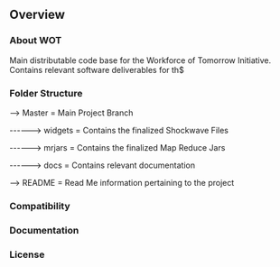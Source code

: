 ## Overview

### About WOT

Main distributable code base for the Workforce of Tomorrow Initiative.  Contains relevant software deliverables for th$

### Folder Structure

--> Master = Main Project Branch

------> widgets = Contains the finalized Shockwave Files

------> mrjars = Contains the finalized Map Reduce Jars

------> docs = Contains relevant documentation

--> README = Read Me information pertaining to the project

### Compatibility

### Documentation

### License
